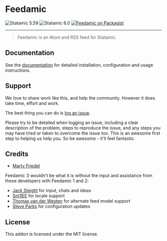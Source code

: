 # Feedamic

<!-- statamic:hide -->

![Statamic 5.59](https://img.shields.io/badge/Statamic-5.59-FF269E?style=for-the-badge&link=https://statamic.com)
![Statamic 6.0](https://img.shields.io/badge/Statamic-6.0-FF269E?style=for-the-badge&link=https://statamic.com)
[![Feedamic on Packagist](https://img.shields.io/packagist/v/mitydigital/feedamic?style=for-the-badge)](https://packagist.org/packages/mitydigital/feedamic/stats)

---

<!-- /statamic:hide -->

> Feedamic is an Atom and RSS feed for Statamic.

## Documentation

See the [documentation](https://docs.mity.com.au/feedamic) for detailed installation, configuration and usage
instructions.

## Support

We love to share work like this, and help the community. However it does take time, effort and work.

The best thing you can do is [log an issue](../../issues).

Please try to be detailed when logging an issue, including a clear description of the problem, steps to reproduce the
issue, and any steps you may have tried or taken to overcome the issue too. This is an awesome first step to helping us
help you. So be awesome - it'll feel fantastic.

## Credits

- [Marty Friedel](https://github.com/martyf)

Feedamic 3 wouldn't be what it is without the input and assistance from these developers with Feedamic 1 and 2:

- [Jack Sleight](https://github.com/jacksleight) for input, chats and ideas
- [Sm1lEE](https://github.com/Sm1lEE) for locale support
- [Thomas van der Westen](https://github.com/tdwesten) for alternate feed model support
- [Steve Parks](https://github.com/steveparks) for configuration updates

## License

This addon is licensed under the MIT license.
